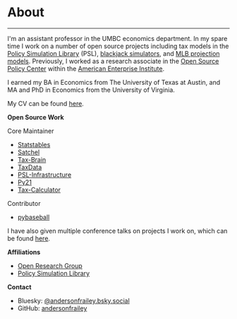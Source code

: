 # About

---

I'm an assistant professor in the UMBC economics department. In my spare time I work on a number of open source projects including tax models in the [Policy Simulation Library](https://www.pslmodels.org)
(PSL), [blackjack simulators](https://github.com/andersonfrailey/blackjack), and [MLB projection models](https://github.com/andersonfrailey/satchel). Previously, I worked as a research associate in the
[Open Source Policy Center](https://www.ospc.org) within the [American Enterprise Institute](https://www.aei.org).

I earned my BA in Economics from The University of Texas at Austin, and MA and PhD in Economics from the University of Virginia.

My CV can be found [here](https://drive.google.com/file/d/1lVFmPya0iHnaV6ptNQFdAu7LKA4hGFuA/view?usp=sharing).

**Open Source Work**

Core Maintainer

* [Statstables](https://github.com/andersonfrailey/statstables)
* [Satchel](https://github.com/andersonfrailey/satchel)
* [Tax-Brain](https://github.com/PSLmodels/Tax-Brain)
* [TaxData](https://github.com/PSLmodels/taxdata)
* [PSL-Infrastructure](https://github.com/PSLmodels/PSL-Infrastructure)
* [Py21](https://github.com/andersonfrailey/blackjack)
* [Tax-Calculator](https://github.com/PSLmodels/Tax-Calculator)

Contributor

* [pybaseball](https://github.com/jldbc/pybaseball)

I have also given multiple conference talks on projects I work on, which can be found [here](https://andersonfrailey.github.io/speaking).

**Affiliations**

* [Open Research Group](https://www.openrg.com/experts/frailey.html)
* [Policy Simulation Library](https://www.pslmodels.org/index.html)

**Contact**

* Bluesky: <a class="contact-link" href="https://bsky.app/profile/andersonfrailey.bsky.social">@andersonfrailey.bsky.social</a>
* GitHub: <a class="contact-link" href="https://github.com/andersonfrailey">andersonfrailey</a>
